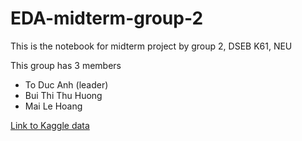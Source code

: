 # EDA-midterm-group-2

This is the notebook for midterm project by group 2, DSEB K61, NEU

This group has 3 members
- To Duc Anh (leader)
- Bui Thi Thu Huong
- Mai Le Hoang


[Link to Kaggle data](https://www.kaggle.com/jessemostipak/hotel-booking-demand)